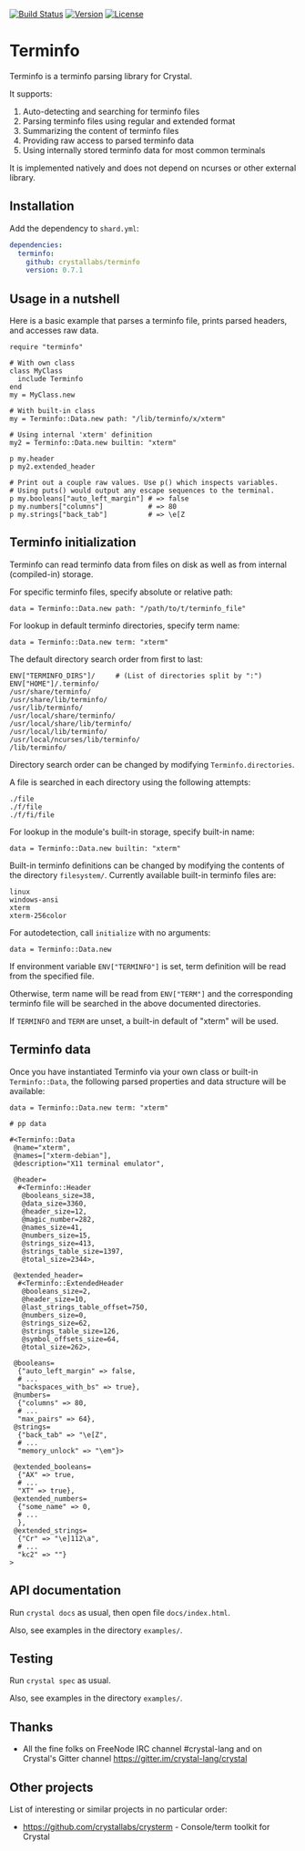 [![Build Status](https://travis-ci.com/crystallabs/terminfo.svg?branch=master)](https://travis-ci.com/crystallabs/terminfo)
[![Version](https://img.shields.io/github/tag/crystallabs/terminfo.svg?maxAge=360)](https://github.com/crystallabs/terminfo/releases/latest)
[![License](https://img.shields.io/github/license/crystallabs/terminfo.svg)](https://github.com/crystallabs/terminfo/blob/master/LICENSE)

# Terminfo

Terminfo is a terminfo parsing library for Crystal.

It supports:

1. Auto-detecting and searching for terminfo files
1. Parsing terminfo files using regular and extended format
1. Summarizing the content of terminfo files
1. Providing raw access to parsed terminfo data
1. Using internally stored terminfo data for most common terminals

It is implemented natively and does not depend on ncurses or other external library.

## Installation

Add the dependency to `shard.yml`:

```yaml
dependencies:
  terminfo:
    github: crystallabs/terminfo
    version: 0.7.1
```

## Usage in a nutshell

Here is a basic example that parses a terminfo file, prints parsed headers, and accesses raw data.

```crystal
require "terminfo"

# With own class
class MyClass
  include Terminfo
end
my = MyClass.new

# With built-in class
my = Terminfo::Data.new path: "/lib/terminfo/x/xterm"

# Using internal 'xterm' definition
my2 = Terminfo::Data.new builtin: "xterm"

p my.header
p my2.extended_header

# Print out a couple raw values. Use p() which inspects variables.
# Using puts() would output any escape sequences to the terminal.
p my.booleans["auto_left_margin"] # => false
p my.numbers["columns"]           # => 80
p my.strings["back_tab"]          # => \e[Z
```

## Terminfo initialization

Terminfo can read terminfo data from files on disk as well as from internal (compiled-in) storage.

For specific terminfo files, specify absolute or relative path:

```crystal
data = Terminfo::Data.new path: "/path/to/t/terminfo_file"
```

For lookup in default terminfo directories, specify term name:

```crystal
data = Terminfo::Data.new term: "xterm"
```

The default directory search order from first to last:

```crystal
ENV["TERMINFO_DIRS"]/     # (List of directories split by ":")
ENV["HOME"]/.terminfo/
/usr/share/terminfo/
/usr/share/lib/terminfo/
/usr/lib/terminfo/
/usr/local/share/terminfo/
/usr/local/share/lib/terminfo/
/usr/local/lib/terminfo/
/usr/local/ncurses/lib/terminfo/
/lib/terminfo/
```

Directory search order can be changed by modifying `Terminfo.directories`.

A file is searched in each directory using the following attempts:

```crystal
./file
./f/file
./f/fi/file
```

For lookup in the module's built-in storage, specify built-in name:

```crystal
data = Terminfo::Data.new builtin: "xterm"
```

Built-in terminfo definitions can be changed by modifying the contents of the
directory `filesystem/`. Currently available built-in terminfo files are:

```crystal
linux
windows-ansi
xterm
xterm-256color
```

For autodetection, call `initialize` with no arguments:

```crystal
data = Terminfo::Data.new
```

If environment variable `ENV["TERMINFO"]` is set, term definition will
be read from the specified file.

Otherwise, term name will be read from `ENV["TERM"]` and the corresponding
terminfo file will be searched in the above documented directories.

If `TERMINFO` and `TERM` are unset, a built-in default of "xterm" will be used.

## Terminfo data

Once you have instantiated Terminfo via your own class or built-in `Terminfo::Data`,
the following parsed properties and data structure will be available:

```crystal
data = Terminfo::Data.new term: "xterm"

# pp data

#<Terminfo::Data
 @name="xterm",
 @names=["xterm-debian"],
 @description="X11 terminal emulator",

 @header=
  #<Terminfo::Header
   @booleans_size=38,
   @data_size=3360,
   @header_size=12,
   @magic_number=282,
   @names_size=41,
   @numbers_size=15,
   @strings_size=413,
   @strings_table_size=1397,
   @total_size=2344>,

 @extended_header=
  #<Terminfo::ExtendedHeader
   @booleans_size=2,
   @header_size=10,
   @last_strings_table_offset=750,
   @numbers_size=0,
   @strings_size=62,
   @strings_table_size=126,
   @symbol_offsets_size=64,
   @total_size=262>,

 @booleans=
  {"auto_left_margin" => false,
  # ...
  "backspaces_with_bs" => true},
 @numbers=
  {"columns" => 80,
  # ...
  "max_pairs" => 64},
 @strings=
  {"back_tab" => "\e[Z",
  # ...
  "memory_unlock" => "\em"}>

 @extended_booleans=
  {"AX" => true,
  # ...
  "XT" => true},
 @extended_numbers=
  {"some_name" => 0,
  # ...
  },
 @extended_strings=
  {"Cr" => "\e]112\a",
  # ...
  "kc2" => ""}
>
```

## API documentation

Run `crystal docs` as usual, then open file `docs/index.html`.

Also, see examples in the directory `examples/`.

## Testing

Run `crystal spec` as usual.

Also, see examples in the directory `examples/`.

## Thanks

* All the fine folks on FreeNode IRC channel #crystal-lang and on Crystal's Gitter channel https://gitter.im/crystal-lang/crystal

## Other projects

List of interesting or similar projects in no particular order:

- https://github.com/crystallabs/crysterm - Console/term toolkit for Crystal
